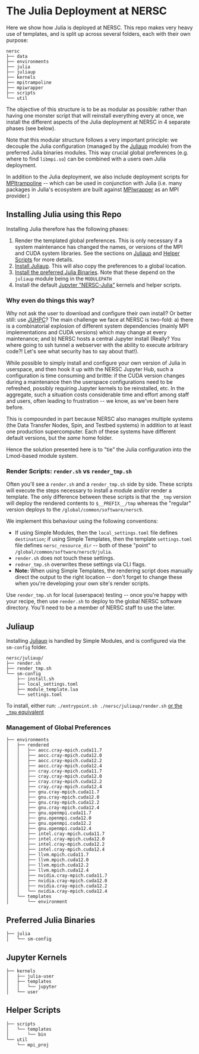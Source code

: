 # The Julia Deployment at NERSC

Here we show how Julia is deployed at NERSC. This repo makes very heavy use of
templates, and is split up across several folders, each with their own purpose:
```
nersc
├── data
├── environments
├── julia
├── juliaup
├── kernels
├── mpitrampoline
├── mpiwrapper
├── scripts
└── util
```

The objective of this structure is to be as modular as possible: rather than
having one monster script that will reinstall everything every at once, we
install the different aspects of the Julia deployment at NERSC in 4 separate
phases (see below).

Note that this modular structure follows a very important principle: we decouple
the Julia configuration (managed by the [Juliaup](#Juliaup) module) from the
preferred Julia binaries modules. This way crucial global preferences (e.g.
where to find `libmpi.so`) can be combined with a users own Julia deployment. 

In addition to the Julia deployment, we also include deployment scripts for
[MPItrampoline](https://github.com/eschnett/MPItrampoline) -- which can be used
in conjunction with Julia (i.e. many packages in Julia's ecosystem are built
against [MPIwrapper](https://github.com/eschnett/MPIwrapper) as an MPI
provider.)

## Installing Julia using this Repo

Installing Julia therefore has the following phases:
1. Render the templated global preferences. This is only necessary if a system
   maintenance has changed the names, or versions of the MPI and CUDA system
   libraries. See the sections on [Juliaup](#juliaup) and [Helper
   Scripts](#helper-scripts) for more details.
2. [Install Juliaup](#juliaup). This will also copy the preferences to a global
   location.
3. [Install the preferred Julia Binaries](#preferred-julia-binaries). Note that
   these depend on the `juliaup` module being in the `MODULEPATH`
4. Install the default [Jupyter "NERSC-Julia"](#jupyter-kernels) kernels and
   helper scripts.

### Why even do things this way?

Why not ask the user to download and configure their own install? Or better
still: use [JUHPC](https://github.com/JuliaParallel/JUHPC)? The main challenge
we face at NERSC is two-fold: a) there is a combinatorial explosion of different
system dependencies (mainly MPI implementations and CUDA versions) which may
change at every maintenance; and b) NERSC hosts a central Jupyter install
(Really? You where going to ssh tunnel a webserver with the ability to execute
arbitrary code?! Let's see what security has to say about that!).

While possible to simply install and configure your own version of Julia in
userspace, and then hook it up with the NERSC Jupyter Hub, such a configuration
is time consuming and brittle: if the CUDA version changes during a maintenance
then the userspace configurations need to be refreshed, possibly requiring
Jupyter kernels to be reinstalled, etc. In the aggregate, such a situation costs
considerable time and effort among staff and users, often leading to frustration
-- we know, as we've been here before.

This is compounded in part because NERSC also manages multiple systems (the Data
Transfer Nodes, Spin, and Testbed systems) in addition to at least one
production supercomputer. Each of these systems have different default versions,
but the _same_ home folder.

Hence the solution presented here is to "tie" the Julia configuration into the
Lmod-based module system.

### Render Scripts: `render.sh` vs `render_tmp.sh`

Often you'll see a `render.sh` and a `render_tmp.sh` side by side. These
scripts will execute the steps necessary to install a module and/or render a
template. The only difference between these scripts is that the `_tmp` version
will deploy the rendered contents to `$__PREFIX__/tmp` whereas the "regular"
version deploys to the `/global/common/software/nersc9`.

We implement this behaviour using the following conventions:
* If using Simple Modules, then the `local_settings.toml` file defines
`destination`; if using Simple Templates, then the template `settings.toml`
file defines `nersc_resource_dir` -- both of these "point" to
`/global/common/software/nersc9/julia`.
* `render.sh` does not touch these settings.
* `redner_tmp.sh` overwrites these settings via CLI flags.
* **Note:** When using Simple Templates, the rendering script does manually
direct the output to the right location -- don't forget to change these when
you're developing your own site's render scripts.


Use `render_tmp.sh` for local (userspace) testing -- once you're happy with
your recipe, then use `render.sh` to deploy to the global NERSC software
directory. You'll need to be a member of NERSC staff to use the later.

## Juliaup

Installing [Juliaup](https://github.com/JuliaLang/juliaup) is handled by Simple
Modules, and is configured via the `sm-config` folder.

```
nersc/juliaup/
├── render.sh
├── render_tmp.sh
└── sm-config
    ├── install.sh
    ├── local_settings.toml
    ├── module_template.lua
    └── settings.toml
```

To install, either run: `./entrypoint.sh ./nersc/juliaup/render.sh` [or the `_tmp` equivalent]()


### Management of Global Preferences

```
├── environments
│   ├── rendered
│   │   ├── aocc.cray-mpich.cuda11.7
│   │   ├── aocc.cray-mpich.cuda12.0
│   │   ├── aocc.cray-mpich.cuda12.2
│   │   ├── aocc.cray-mpich.cuda12.4
│   │   ├── cray.cray-mpich.cuda11.7
│   │   ├── cray.cray-mpich.cuda12.0
│   │   ├── cray.cray-mpich.cuda12.2
│   │   ├── cray.cray-mpich.cuda12.4
│   │   ├── gnu.cray-mpich.cuda11.7
│   │   ├── gnu.cray-mpich.cuda12.0
│   │   ├── gnu.cray-mpich.cuda12.2
│   │   ├── gnu.cray-mpich.cuda12.4
│   │   ├── gnu.openmpi.cuda11.7
│   │   ├── gnu.openmpi.cuda12.0
│   │   ├── gnu.openmpi.cuda12.2
│   │   ├── gnu.openmpi.cuda12.4
│   │   ├── intel.cray-mpich.cuda11.7
│   │   ├── intel.cray-mpich.cuda12.0
│   │   ├── intel.cray-mpich.cuda12.2
│   │   ├── intel.cray-mpich.cuda12.4
│   │   ├── llvm.mpich.cuda11.7
│   │   ├── llvm.mpich.cuda12.0
│   │   ├── llvm.mpich.cuda12.2
│   │   ├── llvm.mpich.cuda12.4
│   │   ├── nvidia.cray-mpich.cuda11.7
│   │   ├── nvidia.cray-mpich.cuda12.0
│   │   ├── nvidia.cray-mpich.cuda12.2
│   │   └── nvidia.cray-mpich.cuda12.4
│   └── templates
│       └── environment
```


## Preferred Julia Binaries

```
├── julia
│   └── sm-config
```

## Jupyter Kernels

```
├── kernels
│   ├── julia-user
│   ├── templates
│   │   └── jupyter
│   └── user
```

## Helper Scripts

```
├── scripts
│   └── templates
│       └── bin
└── util
    └── mpi_proj
```
